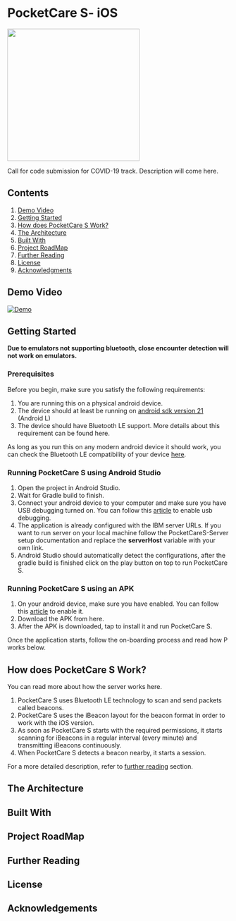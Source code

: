 # PocketCare S- iOS

<img src="logo.png" width="300">

Call for code submission for COVID-19 track. 
Description will come here. 

## Contents 
1. [Demo Video](#demo-video) 
2. [Getting Started](#getting-started)
3. [How does PocketCare S Work?](#how-does-pocketcare-s-work)
4. [The Architecture](#the-architecture) 
5. [Built With](#built-with)
6. [Project RoadMap](#project-roadmap)
7. [Further Reading](#further-reading)
8. [License](#license)
9. [Acknowledgments](#acknowledgements)

## Demo Video 

[![Demo](http://img.youtube.com/vi/JnOWwagUgxQ/0.jpg)](http://www.youtube.com/watch?v=JnOWwagUgxQ "PocketCare S Demo")
 

## Getting Started 

**Due to emulators not supporting bluetooth, close encounter detection will not work on emulators.**

### Prerequisites

Before you begin, make sure you satisfy the following requirements:

1. You are running this on a physical android device.
2. The device should at least be running on [android sdk version 21](https://developer.android.com/studio/releases/platforms#5.0) (Android L)
3. The device should have Bluetooth LE support. More details about this requirement can be found here. 

As long as you run this on any modern android device it should work, you can check the Bluetooth LE compatibility of your device [here](https://altbeacon.github.io/android-beacon-library/beacon-transmitter-devices.html). 


### Running PocketCare S using Android Studio

1. Open the project in Android Studio.
2. Wait for Gradle build to finish.
3. Connect your android device to your computer and make sure you have USB debugging turned on. You can follow this [article](https://developer.android.com/studio/debug/dev-options#enable) to enable usb debugging.  
4. The application is already configured with the IBM server URLs. If you want to run server on your local machine follow the PocketCareS-Server setup documentation and replace the **serverHost** variable with your own link. 
5. Android Studio should automatically detect the configurations, after the gradle build is finished click on the play button on top to run PocketCare S. 

### Running PocketCare S using an APK 

1. On your android device, make sure you have enabled. You can follow this [article](https://www.androidcentral.com/unknown-sources) to enable it. 
2. Download the APK from here. 
3. After the APK is downloaded, tap to install it and run PocketCare S.

Once the application starts, follow the on-boarding process and read how P works below. 

## How does PocketCare S Work?

You can read more about how the server works here.

1. PocketCare S uses Bluetooth LE technology to scan and send packets called beacons. 
2. PocketCare S uses the iBeacon layout for the beacon format in order to work with the iOS version.
3. As soon as PocketCare S starts with the required permissions, it starts scanning for iBeacons in a regular interval (every minute) and transmitting iBeacons continuously.
4. When PocketCare S detects a beacon nearby, it starts a session.    


For a more detailed description, refer to [further reading](#further-reading) section. 


## The Architecture

## Built With 

## Project RoadMap 

## Further Reading

## License 

## Acknowledgements
